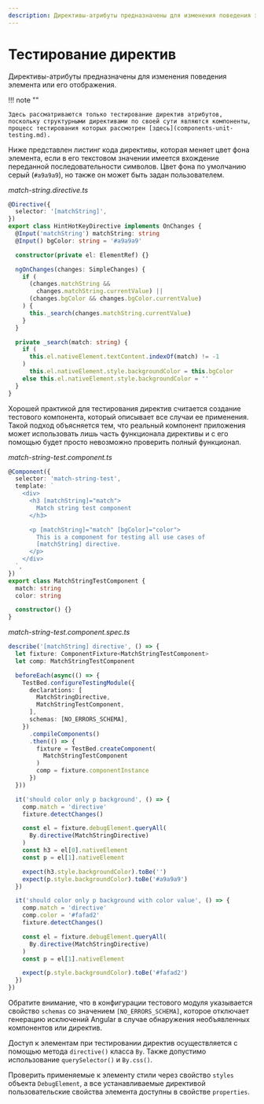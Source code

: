 ```yaml
---
description: Директивы-атрибуты предназначены для изменения поведения элемента или его отображения
---
```


# Тестирование директив

Директивы-атрибуты предназначены для изменения поведения элемента или его отображения.

!!! note ""

    Здесь рассматриваются только тестирование директив атрибутов, поскольку структурными директивами по своей сути являются компоненты, процесс тестирования которых рассмотрен [здесь](components-unit-testing.md).

Ниже представлен листинг кода директивы, которая меняет цвет фона элемента, если в его текстовом значении имеется вхождение переданной последовательности символов. Цвет фона по умолчанию серый (`#a9a9a9`), но также он может быть задан пользователем.

_match-string.directive.ts_

```ts
@Directive({
  selector: '[matchString]',
})
export class HintHotKeyDirective implements OnChanges {
  @Input('matchString') matchString: string
  @Input() bgColor: string = '#a9a9a9'

  constructor(private el: ElementRef) {}

  ngOnChanges(changes: SimpleChanges) {
    if (
      (changes.matchString &&
        changes.matchString.currentValue) ||
      (changes.bgColor && changes.bgColor.currentValue)
    ) {
      this._search(changes.matchString.currentValue)
    }
  }

  private _search(match: string) {
    if (
      this.el.nativeElement.textContent.indexOf(match) != -1
    )
      this.el.nativeElement.style.backgroundColor = this.bgColor
    else this.el.nativeElement.style.backgroundColor = ''
  }
}
```

Хорошей практикой для тестирования директив считается создание тестового компонента, который описывает все случаи ее применения. Такой подход объясняется тем, что реальный компонент приложения может использовать лишь часть функционала директивы и с его помощью будет просто невозможно проверить полный функционал.

_match-string-test.component.ts_

```ts
@Component({
  selector: 'match-string-test',
  template: `
    <div>
      <h3 [matchString]="match">
        Match string test component
      </h3>

      <p [matchString]="match" [bgColor]="color">
        This is a component for testing all use cases of
        [matchString] directive.
      </p>
    </div>
  `,
})
export class MatchStringTestComponent {
  match: string
  color: string

  constructor() {}
}
```

_match-string-test.component.spec.ts_

```ts
describe('[matchString] directive', () => {
  let fixture: ComponentFixture<MatchStringTestComponent>
  let comp: MatchStringTestComponent

  beforeEach(async(() => {
    TestBed.configureTestingModule({
      declarations: [
        MatchStringDirective,
        MatchStringTestComponent,
      ],
      schemas: [NO_ERRORS_SCHEMA],
    })
      .compileComponents()
      .then(() => {
        fixture = TestBed.createComponent(
          MatchStringTestComponent
        )
        comp = fixture.componentInstance
      })
  }))

  it('should color only p background', () => {
    comp.match = 'directive'
    fixture.detectChanges()

    const el = fixture.debugElement.queryAll(
      By.directive(MatchStringDirective)
    )
    const h3 = el[0].nativeElement
    const p = el[1].nativeElement

    expect(h3.style.backgroundColor).toBe('')
    expect(p.style.backgroundColor).toBe('#a9a9a9')
  })

  it('should color only p background with color value', () => {
    comp.match = 'directive'
    comp.color = '#fafad2'
    fixture.detectChanges()

    const el = fixture.debugElement.queryAll(
      By.directive(MatchStringDirective)
    )
    const p = el[1].nativeElement

    expect(p.style.backgroundColor).toBe('#fafad2')
  })
})
```

Обратите внимание, что в конфигурации тестового модуля указывается свойство `schemas` со значением `[NO_ERRORS_SCHEMA]`, которое отключает генерацию исключений Angular в случае обнаружения необъявленных компонентов или директив.

Доступ к элементам при тестировании директив осуществляется с помощью метода `directive()` класса `By`. Также допустимо использование `querySelector()` и `By.css()`.

Проверить применяемые к элементу стили через свойство `styles` объекта `DebugElement`, а все устанавливаемые директивой пользовательские свойства элемента доступны в свойстве `properties`.
